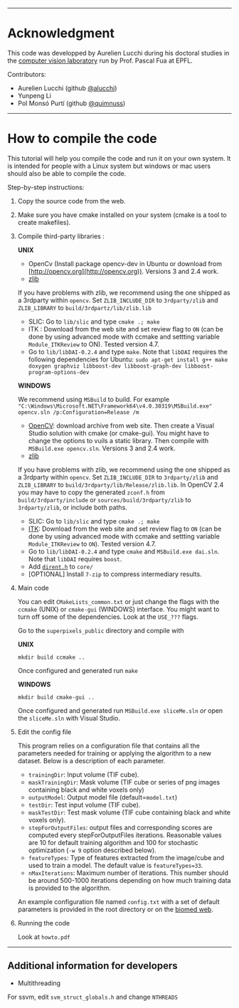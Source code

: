 
---------------------------------------------------------------------------------

# Acknowledgment #

This code was developped by Aurelien Lucchi during his doctoral studies in the [computer vision laboratory](http://cvlab.epfl.ch/) run by Prof. Pascal Fua at EPFL.


Contributors:

- Aurelien Lucchi (github [@alucchi](https://github.com/alucchi))
- Yunpeng Li
- Pol Monsó Purtí (github [@quimnuss](https://github.com/quimnuss))

---------------------------------------------------------------------------------

# How to compile the code #

This tutorial will help you compile the code and run it on your own system. It is intended for people with a Linux system but windows or mac users should also be able to compile the code.

Step-by-step instructions:

1. Copy the source code from the web.

2. Make sure you have cmake installed on your system (cmake is a tool to create makefiles).

3. Compile third-party libraries :

	**UNIX**
	
	- OpenCv (Install package opencv-dev in Ubuntu or download from [http://opencv.org](http://opencv.org)). Versions 3 and 2.4 work.
	- [zlib](http://www.zlib.net/)
	
	If you have problems with zlib, we recommend using the one shipped as a 3rdparty within `opencv`. Set `ZLIB_INCLUDE_DIR` to `3rdparty/zlib` and `ZLIB_LIBRARY` to `build/3rdpartz/lib/zlib.lib`
	
	- SLIC: Go to `lib/slic` and type `cmake .; make`
	- ITK : Download from the web site and set review flag to `ON` (can be done by using advanced mode with ccmake and settting variable `Module_ITKReview` to ON). Tested version 4.7.
	- Go to `lib/libDAI-0.2.4` and type `make`. Note that `libDAI` requires the following dependencies for Ubuntu:
	 `sudo apt-get install g++ make doxygen graphviz libboost-dev libboost-graph-dev libboost-program-options-dev`
	 
	**WINDOWS**

    We recommend using `MSBuild` to build. For example `"C:\Windows\Microsoft.NET\Framework64\v4.0.30319\MSBuild.exe" opencv.sln /p:Configuration=Release /m`
	
	- [OpenCV](http://opencv.org): download archive from web site. Then create a Visual Studio solution with cmake (or cmake-gui). You might have to change the options to vuils a static library. Then compile with `MSBuild.exe opencv.sln`. Versions 3 and 2.4 work.
	- [zlib](http://www.zlib.net/)
	
	If you have problems with zlib, we recommend using the one shipped as a 3rdparty within `opencv`. Set `ZLIB_INCLUDE_DIR` to `3rdparty/zlib` and `ZLIB_LIBRARY` to `build/3rdparty/lib/Release/zlib.lib`. In OpenCV 2.4 you may have to copy the generated `zconf.h` from `build/3rdparty/include` or `sources/build/3rdparty/zlib` to `3rdparty/zlib`, or include both paths.
	
	- SLIC: Go to `lib/slic` and type `cmake .; make`
	- [ITK](http://itk.org): Download from the web site and set review flag to `ON` (can be done by using advanced mode with ccmake and settting variable `Module_ITKReview` to `ON`). Tested version 4.7.
	- Go to `lib/libDAI-0.2.4` and type `cmake` and `MSBuild.exe dai.sln`. Note that `libDAI` requires `boost`.
    - Add [`dirent.h`](http://www.softagalleria.net/download/dirent/) to `core/`
	- [OPTIONAL] Install `7-zip` to compress intermediary results.


4. Main code

	You can edit `CMakeLists_common.txt` or just change the flags with the `ccmake` (UNIX) or `cmake-gui` (WINDOWS) interface.
	You might want to turn off some of the dependencies. Look at the `USE_???` flags.

	Go to the `superpixels_public` directory and compile with
	
	**UNIX**
	
	`mkdir build
	ccmake ..`
	
	Once configured and generated run
	`make`
	
	**WINDOWS**
		
	`mkdir build
	cmake-gui ..`

	Once configured and generated run
	`MSBuild.exe sliceMe.sln` _or_ open the `sliceMe.sln` with Visual Studio.

5. Edit the config file

	This program relies on a configuration file that contains all the parameters needed for training or applying the algorithm to a new dataset. Below is a description of each parameter.

	* `trainingDir`: Input volume (TIF cube).
	* `maskTrainingDir`: Mask volume (TIF cube or series of png images containing black and white voxels only)
	* `outputModel`: Output model file (default=`model.txt`)
	* `testDir`: Test input volume (TIF cube).
	* `maskTestDir`: Test mask volume (TIF cube containing black and white voxels only).
	* `stepForOutputFiles`: output files and corresponding scores are computed every stepForOutputFiles iterations. Reasonable values are 10 for default training algorithm and 100 for stochastic optimization (`-w 9` option described below).
	* `featureTypes`: Type of features extracted from the image/cube and used to train a model. The default value is `featureTypes=33`.
	* `nMaxIterations`: Maximum number of iterations. This number should be around 500-1000 iterations depending on how much training data is provided to the algorithm.

	An example configuration file named `config.txt` with a set of default parameters is provided in the root directory or on the [biomed web](http://cvlab.epfl.ch/software/biomedplugins).

6. Running the code

	Look at `howto.pdf`

---------------------------------------------------------------------------------

## Additional information for developers ##

- Multithreading

For ssvm, edit `svm_struct_globals.h` and change `NTHREADS`

